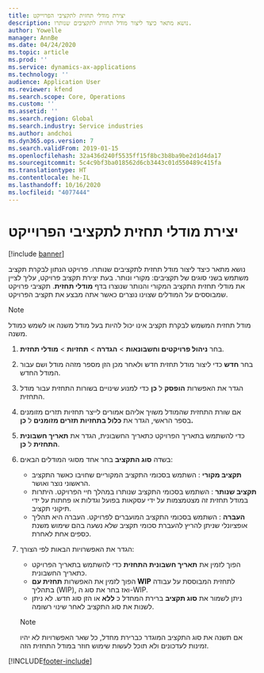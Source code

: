 ```yaml
---
title: יצירת מודלי תחזית לתקציבי הפרוייקט
description: נושא מתאר כיצד ליצור מודל תחזית לתקציבים שנותרו.
author: Yowelle
manager: AnnBe
ms.date: 04/24/2020
ms.topic: article
ms.prod: ''
ms.service: dynamics-ax-applications
ms.technology: ''
audience: Application User
ms.reviewer: kfend
ms.search.scope: Core, Operations
ms.custom: ''
ms.assetid: ''
ms.search.region: Global
ms.search.industry: Service industries
ms.author: andchoi
ms.dyn365.ops.version: 7
ms.search.validFrom: 2019-01-15
ms.openlocfilehash: 32a436d240f5535ff15f8bc3b8ba9be2d1d4da17
ms.sourcegitcommit: 5c4c9bf3ba018562d6cb3443c01d550489c415fa
ms.translationtype: HT
ms.contentlocale: he-IL
ms.lasthandoff: 10/16/2020
ms.locfileid: "4077444"
---
```

# <a name="create-forecast-models-for-project-budgets"></a>יצירת מודלי תחזית לתקציבי הפרוייקט 

[!include [banner](../includes/banner.md)]

נושא מתאר כיצד ליצור מודל תחזית לתקציבים שנותרו. פרויקט הנתון לבקרת תקציב משתמש בשני סוגים של תקציבים: מקורי ונותר. בעת יצירת תקציב פרויקט, עליך לציין את מודלי תחזית התקציב המקורי והנותר שנוצרו בדף **מודלי תחזית**. תקציבי פרויקט שמבוססים על המודלים שצוינו נוצרים כאשר אתה מבצע את תקציב הפרויקט.

> [!NOTE]
> מודל תחזית המשמש לבקרת תקציב אינו יכול להיות בעל מודל משנה או לשמש כמודל משנה.

1. בחר **ניהול פרויקטים וחשבונאות** > **הגדרה** > **תחזיות**  > **מודלי תחזית**.
2. בחר **חדש** כדי ליצור מודל תחזית חדש ולאחר מכן הזן מספר מזהה מודל ושם עבור המודל החדש. 
3. הגדר את האפשרות **הופסק** ל **כן** כדי למנוע שינויים בשורות התחזית עבור מודל התחזית. 
4. אם שורת התחזית שהמודל משויך אליהם אמורים לייצר תחזיות תזרים מזומנים בספר הראשי, הגדר את **כלול בתחזיות תזרים מזומנים** ל **כן.** 
5. כדי להשתמש בתאריך הפרויקט כתאריך החשבונית, הגדר את **תאריך חשבונית התחזית** ל **כן**. 
6. בשדה **סוג התקציב** בחר אחד מסוגי המודלים הבאים:

   - **תקציב מקורי** : השתמש בסכומי התקציב המקוריים שחויבו כאשר התקציב הראשוני נוצר ואושר.
   - **תקציב שנותר** : השתמש בסכומי התקציב שנותרו במהלך חיי הפרויקט. היתרות במודל תחזית זה מצטמצמות על ידי עסקאות בפועל וגדלות או פחתות על ידי תיקוני תקציב.
   - **העברה** : השתמש בסכומי התקציב המועברים לפרויקט. העברה היא תהליך אופציונלי שניתן להריץ להעברת סכומי תקציב שלא נשעה בהם שימוש משנת כספים אחת לאחרת.

7. הגדר את האפשרויות הבאות לפי הצורך:

   - הפוך לזמין את **תאריך חשבונית התחזית** כדי להשתמש בתאריך הפרויקט כתאריך החשבונית.
   - הפוך לזמין את האפשרות **תחזית עם WIP** לתחזית המבוססת על עבודה בתהליך (WIP), ואז בחר את סוג ה-WIP. 
   - ניתן לשמור את **סוג תקציב** ברירת המחדל כ **ללא** או הזן סוג חדש. לא ניתן לשנות את סוג התקציב לאחר שינוי רשומה.     
    > [!NOTE]
    > אם תשנה את סוג התקציב המוגדר כברירת מחדל, כל שאר האפשרויות לא יהיו זמינות לעדכונים ולא תוכל לעשות שימוש חוזר במודל התחזית הזה. 
   


 



[!INCLUDE[footer-include](../includes/footer-banner.md)]